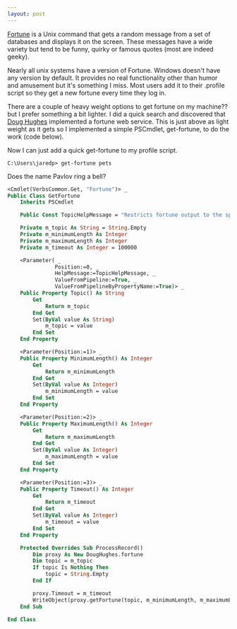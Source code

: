 ```yaml
---
layout: post
---
```

[Fortune](http://en.wikipedia.org/wiki/Fortune_\(program\)) is a Unix command that gets a random message from a set of databases and displays it on the screen. These messages have a wide variety but tend to be funny, quirky or famous quotes (most are indeed geeky).

Nearly all unix systems have a version of Fortune. Windows doesn't have any version by default. It provides no real functionality other than humor and amusement but it's something I miss. Most users add it to their .profile script so they get a new fortune every time they log in.

There are a couple of heavy weight options to get fortune on my machine?? but I prefer something a bit lighter. I did a quick search and discovered that [Doug Hughes](http://www.doughughes.net/index.cfm?event=fortune) implemented a fortune web service. This is just above as light weight as it gets so I implemented a simple PSCmdlet, get-fortune, to do the work (code below).

Now I can just add a quick get-fortune to my profile script.

    C:\Users\jaredp> get-fortune pets  

Does the name Pavlov ring a bell?
    
``` vb
<Cmdlet(VerbsCommon.Get, "Fortune")> _
Public Class GetFortune
    Inherits PSCmdlet

    Public Const TopicHelpMessage = "Restricts fortune output to the specified topic"

    Private m_topic As String = String.Empty
    Private m_minimumLength As Integer
    Private m_maximumLength As Integer
    Private m_timeout As Integer = 100000

    <Parameter( _
               Position:=0, _
               HelpMessage:=TopicHelpMessage, _
               ValueFromPipeline:=True, _
               ValueFromPipelineByPropertyName:=True)> _
    Public Property Topic() As String
        Get
            Return m_topic
        End Get
        Set(ByVal value As String)
            m_topic = value
        End Set
    End Property

    <Parameter(Position:=1)> _
    Public Property MinimumLength() As Integer
        Get
            Return m_minimumLength
        End Get
        Set(ByVal value As Integer)
            m_minimumLength = value
        End Set
    End Property

    <Parameter(Position:=2)> _
    Public Property MaximumLength() As Integer
        Get
            Return m_maximumLength
        End Get
        Set(ByVal value As Integer)
            m_maximumLength = value
        End Set
    End Property

    <Parameter(Position:=3)> _
    Public Property Timeout() As Integer
        Get
            Return m_timeout
        End Get
        Set(ByVal value As Integer)
            m_timeout = value
        End Set
    End Property

    Protected Overrides Sub ProcessRecord()
        Dim proxy As New DougHughes.fortune
        Dim topic = m_topic
        If topic Is Nothing Then
            topic = String.Empty
        End If

        proxy.Timeout = m_timeout
        WriteObject(proxy.getFortune(topic, m_minimumLength, m_maximumLength))
    End Sub

End Class
```

